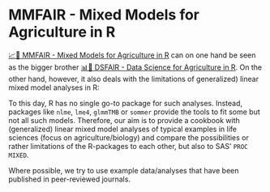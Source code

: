 # MMFAIR - Mixed Models for Agriculture in R 
[📈🌱 MMFAIR - Mixed Models for Agriculture in R](https://schmidtpaul.github.io/MMFAIR/) can on one hand be seen as the bigger brother [📊🌱 DSFAIR - Data Science for Agriculture in R](https://schmidtpaul.github.io/DSFAIR/). On the other hand, however, it also deals with the limitations of generalized) linear mixed model analyses in R:

To this day, R has no single go-to package for such analyses. Instead, packages like `nlme`, `lme4`, `glmmTMB` or `sommer` provide the tools to fit some but not all such models. Therefore, our aim is to provide a cookbook with (generalized) linear mixed model analyses of typical examples in life sciences (focus on agriculture/biology) and compare the possibilities or rather limitations of the R-packages to each other, but also to SAS’ `PROC MIXED`.

Where possible, we try to use example data/analyses that have been published in peer-reviewed journals.
